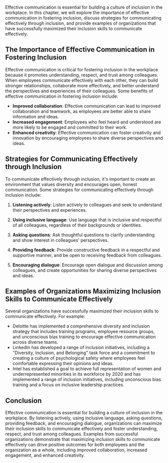 
Effective communication is essential for building a culture of inclusion in the workplace. In this chapter, we will explore the importance of effective communication in fostering inclusion, discuss strategies for communicating effectively through inclusion, and provide examples of organizations that have successfully maximized their inclusion skills to communicate effectively.

The Importance of Effective Communication in Fostering Inclusion
----------------------------------------------------------------

Effective communication is critical for fostering inclusion in the workplace because it promotes understanding, respect, and trust among colleagues. When employees communicate effectively with each other, they can build stronger relationships, collaborate more effectively, and better understand the perspectives and experiences of their colleagues. Some benefits of effective communication in fostering inclusion include:

* **Improved collaboration**: Effective communication can lead to improved collaboration and teamwork, as employees are better able to share information and ideas.
* **Increased engagement**: Employees who feel heard and understood are more likely to be engaged and committed to their work.
* **Enhanced creativity**: Effective communication can foster creativity and innovation by encouraging employees to share diverse perspectives and ideas.

Strategies for Communicating Effectively through Inclusion
----------------------------------------------------------

To communicate effectively through inclusion, it's important to create an environment that values diversity and encourages open, honest communication. Some strategies for communicating effectively through inclusion include:

1. **Listening actively**: Listen actively to colleagues and seek to understand their perspectives and experiences.

2. **Using inclusive language**: Use language that is inclusive and respectful of all colleagues, regardless of their backgrounds or identities.

3. **Asking questions**: Ask thoughtful questions to clarify understanding and show interest in colleagues' perspectives.

4. **Providing feedback**: Provide constructive feedback in a respectful and supportive manner, and be open to receiving feedback from colleagues.

5. **Encouraging dialogue**: Encourage open dialogue and discussion among colleagues, and create opportunities for sharing diverse perspectives and ideas.

Examples of Organizations Maximizing Inclusion Skills to Communicate Effectively
--------------------------------------------------------------------------------

Several organizations have successfully maximized their inclusion skills to communicate effectively. For example:

* Deloitte has implemented a comprehensive diversity and inclusion strategy that includes training programs, employee resource groups, and unconscious bias training to encourage effective communication across diverse teams.
* LinkedIn has developed a range of inclusion initiatives, including a "Diversity, Inclusion, and Belonging" task force and a commitment to creating a culture of psychological safety where employees feel comfortable expressing their opinions and ideas.
* Intel has established a goal to achieve full representation of women and underrepresented minorities in its workforce by 2020 and has implemented a range of inclusion initiatives, including unconscious bias training and a focus on inclusive leadership practices.

Conclusion
----------

Effective communication is essential for building a culture of inclusion in the workplace. By listening actively, using inclusive language, asking questions, providing feedback, and encouraging dialogue, organizations can maximize their inclusion skills to communicate effectively and foster understanding, respect, and trust among colleagues. Examples from successful organizations demonstrate that maximizing inclusion skills to communicate effectively can drive positive outcomes for both employees and the organization as a whole, including improved collaboration, increased engagement, and enhanced creativity.
